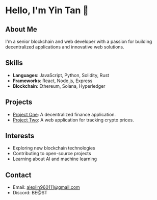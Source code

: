 # Hello, I'm Yin Tan 👋

## About Me
I'm a senior blockchain and web developer with a passion for building decentralized applications and innovative web solutions.

## Skills
- **Languages**: JavaScript, Python, Solidity, Rust
- **Frameworks**: React, Node.js, Express
- **Blockchain**: Ethereum, Solana, Hyperledger

## Projects
- [Project One](https://github.com/yourusername/project-one): A decentralized finance application.
- [Project Two](https://github.com/yourusername/project-two): A web application for tracking crypto prices.

## Interests
- Exploring new blockchain technologies
- Contributing to open-source projects
- Learning about AI and machine learning

## Contact
- Email: alexlin960111@gmail.com
- Discord: BE@ST
<!---
CryptoNinja1205/CryptoNinja1205 is a ✨ special ✨ repository because its `README.md` (this file) appears on your GitHub profile.
You can click the Preview link to take a look at your changes.
--->

